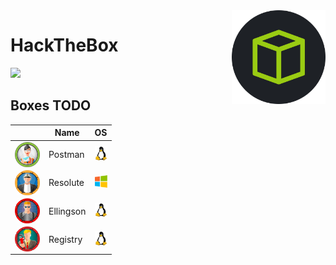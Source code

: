 <img align="right" height=150 src="./hackthebox_logo.jpg"/>

# HackTheBox
<img src="https://www.hackthebox.eu/badge/image/75726"/>

## Boxes TODO

|                                                                   |  Name            |      OS                                | 
| ------------------------------------------------------------------| ---------------- |--------------------------------------- |
| <img align="center" height=40 src="EASY/_images/Postman.png"/>    | Postman          | <img width=20 src=_images/lin.png>     |
| <img align="center" height=40 src="MEDIUM/_images/Resolute.png"/> |  Resolute        | <img width=20 src=_images/win.png>     |
| <img align="center" height=40 src="HARD/_images/Ellingson.png"/>  |  Ellingson       | <img width=20 src=_images/lin.png>     |
| <img align="center" height=40 src="HARD/_images/Registry.png"/>   |  Registry        | <img width=20 src=_images/lin.png>     |
